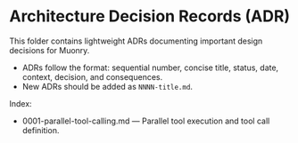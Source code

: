 # Architecture Decision Records (ADR)

This folder contains lightweight ADRs documenting important design decisions for Muonry.

- ADRs follow the format: sequential number, concise title, status, date, context, decision, and consequences.
- New ADRs should be added as `NNNN-title.md`.

Index:
- 0001-parallel-tool-calling.md — Parallel tool execution and tool call definition.
